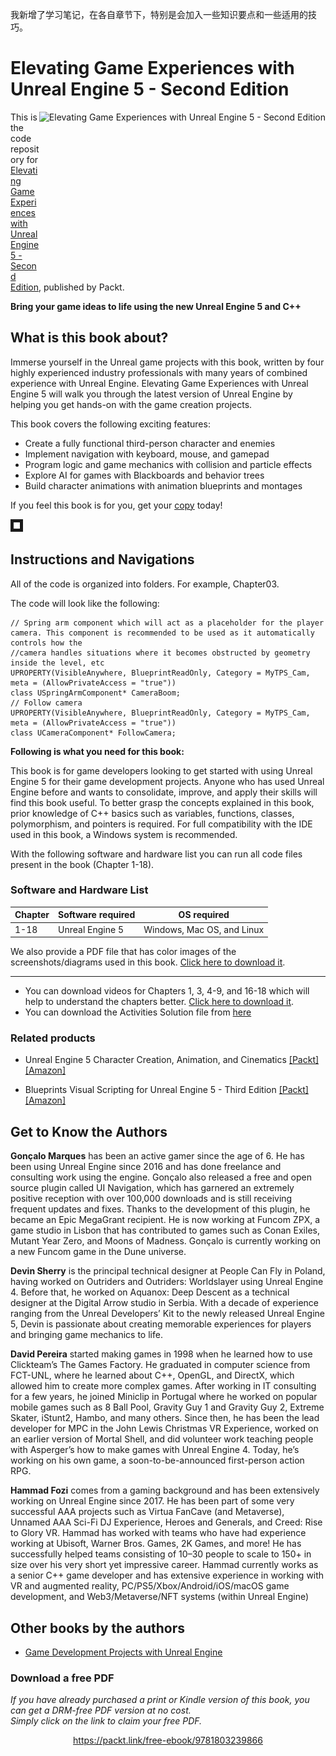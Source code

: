 我新增了学习笔记，在各自章节下，特别是会加入一些知识要点和一些适用的技巧。


# Elevating Game Experiences with Unreal Engine 5 - Second Edition

<a href="https://www.packtpub.com/product/elevating-game-experiences-with-unreal-engine-5/9781803239866?utm_source=github&utm_medium=repository&utm_campaign=9781803239866"><img src="https://static.packt-cdn.com/products/9781803239866/cover/smaller" alt="Elevating Game Experiences with Unreal Engine 5 - Second Edition" height="256px" align="right"></a>

This is the code repository for [Elevating Game Experiences with Unreal Engine 5 - Second Edition](https://www.packtpub.com/product/elevating-game-experiences-with-unreal-engine-5/9781803239866?utm_source=github&utm_medium=repository&utm_campaign=9781803239866), published by Packt.

**Bring your game ideas to life using the new Unreal Engine 5 and C++**

## What is this book about?
Immerse yourself in the Unreal game projects with this book, written by four highly experienced industry professionals with many years of combined experience with Unreal Engine. Elevating Game Experiences with Unreal Engine 5 will walk you through the latest version of Unreal Engine by helping you get hands-on with the game creation projects.

This book covers the following exciting features: 
* Create a fully functional third-person character and enemies
* Implement navigation with keyboard, mouse, and gamepad
* Program logic and game mechanics with collision and particle effects
* Explore AI for games with Blackboards and behavior trees
* Build character animations with animation blueprints and montages

If you feel this book is for you, get your [copy](https://www.amazon.com/dp/1803239867) today!

<a href="https://www.packtpub.com/?utm_source=github&utm_medium=banner&utm_campaign=GitHubBanner"><img src="https://raw.githubusercontent.com/PacktPublishing/GitHub/master/GitHub.png" 
alt="https://www.packtpub.com/" border="5" /></a>


## Instructions and Navigations
All of the code is organized into folders. For example, Chapter03.

The code will look like the following:
```
// Spring arm component which will act as a placeholder for the player camera. This component is recommended to be used as it automatically controls how the
//camera handles situations where it becomes obstructed by geometry inside the level, etc
UPROPERTY(VisibleAnywhere, BlueprintReadOnly, Category = MyTPS_Cam, meta = (AllowPrivateAccess = "true"))
class USpringArmComponent* CameraBoom;
// Follow camera
UPROPERTY(VisibleAnywhere, BlueprintReadOnly, Category = MyTPS_Cam, meta = (AllowPrivateAccess = "true"))
class UCameraComponent* FollowCamera;
```

**Following is what you need for this book:**

This book is for game developers looking to get started with using Unreal Engine 5 for their game development projects. Anyone who has used Unreal Engine before and wants to consolidate, improve, and apply their skills will find this book useful. To better grasp the concepts explained in this book, prior knowledge of C++ basics such as variables, functions, classes, polymorphism, and pointers is required. For full compatibility with the IDE used in this book, a Windows system is recommended.

With the following software and hardware list you can run all code files present in the book (Chapter 1-18).

### Software and Hardware List

| Chapter  | Software required                   | OS required                        |
| -------- | ------------------------------------| -----------------------------------|
| 1-18     | Unreal Engine 5                     | Windows, Mac OS, and Linux       |


We also provide a PDF file that has color images of the screenshots/diagrams used in this book. [Click here to download it](https://packt.link/iAmVj).

<hr>

* You can download videos for Chapters 1, 3, 4-9, and 16-18 which will help to understand the chapters better. [Click here to download it](https://packt.link/1GnAS).
* You can download the Activities Solution file from [here](https://packt.link/6y0Pa)


### Related products <Other books you may enjoy>
* Unreal Engine 5 Character Creation, Animation, and Cinematics [[Packt]](https://www.packtpub.com/product/unreal-engine-5-character-creation-animation-and-cinematics/9781801812443?_ga=2.218140255.738679754.1661260461-1157268863.1584421665&utm_source=github&utm_medium=repository&utm_campaign=9781801812443) [[Amazon]](https://www.amazon.com/dp/1801812446)

* Blueprints Visual Scripting for Unreal Engine 5 - Third Edition [[Packt]](https://www.packtpub.com/product/blueprints-visual-scripting-for-unreal-engine-5/9781801811583?_ga=2.104787654.738679754.1661260461-1157268863.1584421665&utm_source=github&utm_medium=repository&utm_campaign=9781801811583) [[Amazon]](https://www.amazon.com/dp/180181158X)

## Get to Know the Authors
**Gonçalo Marques**
has been an active gamer since the age of 6. He has been using Unreal Engine since 2016 and has done freelance and consulting work using the engine. Gonçalo also released a free and open source plugin called UI Navigation, which has garnered an extremely positive reception with over 100,000 downloads and is still receiving frequent updates and fixes. Thanks to the development of this plugin, he became an Epic MegaGrant recipient. He is now working at Funcom ZPX, a game studio in Lisbon that has contributed to games such as Conan Exiles, Mutant Year Zero, and Moons of Madness. Gonçalo is currently working on a new Funcom game in the Dune universe.

**Devin Sherry**
is the principal technical designer at People Can Fly in Poland, having worked on Outriders and Outriders: Worldslayer using Unreal Engine 4. Before that, he worked on Aquanox: Deep Descent as a technical designer at the Digital Arrow studio in Serbia. With a decade of experience ranging from the Unreal Developers’ Kit to the newly released Unreal Engine 5, Devin is passionate about creating memorable experiences for players and bringing game mechanics to life.

**David Pereira**
started making games in 1998 when he learned how to use Clickteam’s The Games Factory. He graduated in computer science from FCT-UNL, where he learned about C++, OpenGL, and DirectX, which allowed him to create more complex games. After working in IT consulting for a few years, he joined Miniclip in Portugal where he worked on popular mobile games such as 8 Ball Pool, Gravity Guy 1 and Gravity Guy 2, Extreme Skater, iStunt2, Hambo, and many others. Since then, he has been the lead developer for MPC in the John Lewis Christmas VR Experience, worked on an earlier version of Mortal Shell, and did volunteer work teaching people with Asperger’s how to make games with Unreal Engine 4. Today, he’s working on his own game, a soon-to-be-announced first-person action RPG.

**Hammad Fozi**
comes from a gaming background and has been extensively working on Unreal Engine since 2017. He has been part of some very successful AAA projects such as Virtua FanCave (and Metaverse), Unnamed AAA Sci-Fi DJ Experience, Heroes and Generals, and Creed: Rise to Glory VR. Hammad has worked with teams who have had experience working at Ubisoft, Warner Bros. Games, 2K Games, and more! He has successfully helped teams consisting of 10–30 people to scale to 150+ in size over his very short yet impressive career. Hammad currently works as a senior C++ game developer and has extensive experience in working with VR and augmented reality, PC/PS5/Xbox/Android/iOS/macOS game development, and Web3/Metaverse/NFT systems (within Unreal Engine)


## Other books by the authors
* [Game Development Projects with Unreal Engine](https://www.packtpub.com/product/game-development-projects-with-unreal-engine/9781800209220?utm_source=github&utm_medium=repository&utm_campaign=9781800209220)
### Download a free PDF

 <i>If you have already purchased a print or Kindle version of this book, you can get a DRM-free PDF version at no cost.<br>Simply click on the link to claim your free PDF.</i>
<p align="center"> <a href="https://packt.link/free-ebook/9781803239866">https://packt.link/free-ebook/9781803239866 </a> </p>
